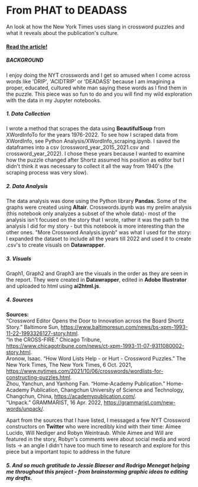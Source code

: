 # From PHAT to DEADASS
An look at how the New York Times uses slang in crossword puzzles and what it reveals about the publication's culture.

#### <a href = "https://aishichandra.github.io/Slang_NYT_XWord/"> Read the article! </a>

##### BACKGROUND
I enjoy doing the NYT crosswords and I get so amused when I come across words like 'DRIP', 'ACIDTRIP' or 'DEADASS' because I am imagining a proper, educated, cultured white man saying these words as I find them in the puzzle. This piece was so fun to do and you will find my wild exploration with the data in my Jupyter notebooks. 

##### 1. Data Collection
I wrote a method that scrapes the data using <b>BeautifulSoup</b> from XWordInfoTo for the years 1976-2022. To see how I scraped data from XWordInfo, see Python Analysis/XWordInfo_scraping.ipynb. I saved the dataframes into a csv (crossword_year_2015_2021.csv and crossword_year_2022). I chose these years because I wanted to examine how the puzzle changed after Shortz assumed his position as editor but I didn't think it was necessary to collect it all the way from 1940's (the scraping process was very slow). 

##### 2. Data Analysis
The data analysis was done using the Python library <b>Pandas.</b> Some of the graphs were created using <b>Altair</b>. Crosswords.ipynb was my prelim analysis (this notebook only analyzes a subset of the whole data)- most of the analysis isn't focused on the story that I wrote, rather it was the path to the analysis I did for my story - but this notebook is more interesting than the other ones. "More Crossword Analysis.ipynb" was what I used for the story: I expanded the dataset to include all the years till 2022 and used it to create .csv's to create visuals on <b>Datawrapper</b>. 

##### 3. Visuals
Graph1, Graph2 and Graph3 are the visuals in the order as they are seen in the report. They were created in <b>Datawrapper</b>, edited in <b>Adobe Illustrator</b> and uploaded to html using <b>ai2html.js</b>. 

##### 4. Sources

<b> Sources: </b><br/>
“Crossword Editor Opens the Door to Innovation across the Board Shortz Story.” Baltimore Sun, https://www.baltimoresun.com/news/bs-xpm-1993-11-22-1993326127-story.html. <br/>
“In the CROSS-FIRE.” Chicago Tribune, https://www.chicagotribune.com/news/ct-xpm-1993-11-07-9311080002-story.html. <br/>
Aronow, Isaac. “How Word Lists Help - or Hurt - Crossword Puzzles.” The New York Times, The New York Times, 6 Oct. 2021, https://www.nytimes.com/2021/10/06/crosswords/wordlists-for-constructing-puzzles.html. <br/>
Zhou, Yanchun, and Yanhong Fan. “Home-Academy Publication.” Home-Academy Publication, Changchun University of Science and Technology, Changchun, China, https://academypublication.com/. <br/>
“Unpack.” GRAMMARIST, 16 Apr. 2022, https://grammarist.com/new-words/unpack/. <br/>

Apart from the sources that I have listed, I messaged a few NYT Crossword constructors on <b>Twitter</b> who were incredibly kind with their time: Aimee Lucido, Will Nediger and Robyn Weintraub. While Aimee and Will are featured in the story, Robyn's comments were about social media and word lists -> an angle I didn't have too much time to research and explore for this piece but a important topic to address in the future



##### 5. And so much gratitude to Jessie Blaeser and Rodrigo Menegat helping me throughout this project - from brainstorming graphic ideas to editing my drafts.




